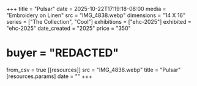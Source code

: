 +++
title = "Pulsar"
date = 2025-10-22T17:19:18-08:00
media = "Embroidery on Linen"
src = "IMG_4838.webp"
dimensions = "14 X 16"
series = ["The Collection", "Cool"]
exhibitions = ["ehc-2025"]
exhibited = "ehc-2025"
date_created = "2025"
price = "350"
# buyer = "REDACTED"
from_csv = true
[[resources]]
  src = "IMG_4838.webp"
  title = "Pulsar"
  [resources.params]
  date = ""
+++